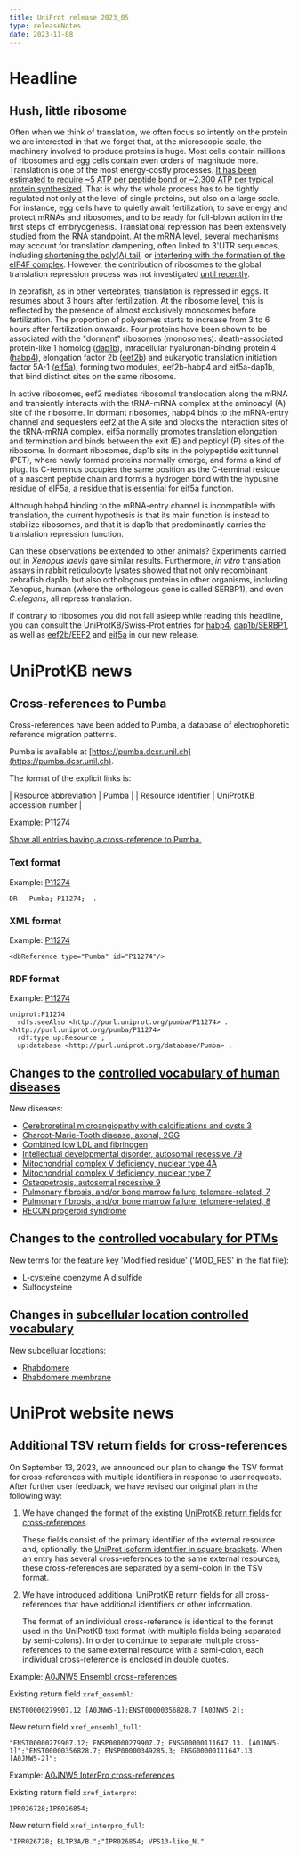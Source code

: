 ```yaml
---
title: UniProt release 2023_05
type: releaseNotes
date: 2023-11-08
---
```


# Headline

## Hush, little ribosome

Often when we think of translation, we often focus so intently on the protein we are interested in that we forget that, at the microscopic scale, the machinery involved to produce proteins is huge. Most cells contain millions of ribosomes and egg cells contain even orders of magnitude more. Translation is one of the most energy-costly processes. [It has been estimated to require ~5 ATP per peptide bond or ~2,300 ATP per typical protein synthesized](https://pubmed.ncbi.nlm.nih.gov/34983947/). That is why the whole process has to be tightly regulated not only at the level of single proteins, but also on a large scale. For instance, egg cells have to quietly await fertilization, to save energy and protect mRNAs and ribosomes, and to be ready for full-blown action in the first steps of embryogenesis. Translational repression has been extensively studied from the RNA standpoint. At the mRNA level, several mechanisms may account for translation dampening, often linked to 3'UTR sequences, including [shortening the poly(A) tail](https://pubmed.ncbi.nlm.nih.gov/36894378/), or [interfering with the formation of the eIF4F complex](https://pubmed.ncbi.nlm.nih.gov/10635326/). However, the contribution of ribosomes to the global translation repression process was not investigated [until recently](https://pubmed.ncbi.nlm.nih.gov/36653451/).

In zebrafish, as in other vertebrates, translation is repressed in eggs. It resumes about 3 hours after fertilization. At the ribosome level, this is reflected by the presence of almost exclusively monosomes before fertilization. The proportion of polysomes starts to increase from 3 to 6 hours after fertilization onwards. Four proteins have been shown to be associated with the "dormant" ribosomes (monosomes): death-associated protein-like 1 homolog ([dap1b](https://www.uniprot.org/uniprotkb/Q9I9N0)), intracellular hyaluronan-binding protein 4 ([habp4](https://www.uniprot.org/uniprotkb/Q5XJA5)), elongation factor 2b ([eef2b](https://www.uniprot.org/uniprotkb/Q6P3J5)) and eukaryotic translation initiation factor 5A-1 ([eif5a](https://www.uniprot.org/uniprotkb/Q6NX89)), forming two modules, eef2b-habp4 and eif5a-dap1b, that bind distinct sites on the same ribosome.

In active ribosomes, eef2 mediates ribosomal translocation along the mRNA and transiently interacts with the tRNA-mRNA complex at the aminoacyl (A) site of the ribosome. In dormant ribosomes, habp4 binds to the mRNA-entry channel and sequesters eef2 at the A site and blocks the interaction sites of the tRNA-mRNA complex. eif5a normally promotes translation elongation and termination and binds between the exit (E) and peptidyl (P) sites of the ribosome. In dormant ribosomes, dap1b sits in the polypeptide exit tunnel (PET), where newly formed proteins normally emerge, and forms a kind of plug. Its C-terminus occupies the same position as the C-terminal residue of a nascent peptide chain and forms a hydrogen bond with the hypusine residue of eIF5a, a residue that is essential for eif5a function.

Although habp4 binding to the mRNA-entry channel is incompatible with translation, the current hypothesis is that its main function is instead to stabilize ribosomes, and that it is dap1b that predominantly carries the translation repression function.

Can these observations be extended to other animals? Experiments carried out in _Xenopus laevis_ gave similar results. Furthermore, _in vitro_ translation assays in rabbit reticulocyte lysates showed that not only recombinant zebrafish dap1b, but also orthologous proteins in other organisms, including Xenopus, human (where the orthologous gene is called SERBP1), and even _C.elegans_, all repress translation.

If contrary to ribosomes you did not fall asleep while reading this headline, you can consult the UniProtKB/Swiss-Prot entries for [habp4](https://www.uniprot.org/uniprotkb?query=gene%3Ahabp4+AND+reviewed%3Atrue), [dap1b/SERBP1](https://www.uniprot.org/uniprotkb?query=gene%3Aserbp1+AND+reviewed%3Atrue+OR+accession%3AQ9I9N0+OR+accession%3AA3KMT2+OR+accession%3AA3KMU5+OR+accession%3AQ9I9N1), as well as [eef2b/EEF2](https://www.uniprot.org/uniprotkb?query=id%3AEF2_*+AND+reviewed%3Atrue+AND+taxonomy_id%3A7742) and [eif5a](https://www.uniprot.org/uniprotkb?query=gene%3AEIF5A+AND+reviewed%3Atrue+AND+taxonomy_id%3A7742) in our new release.

# UniProtKB news


## Cross-references to Pumba

Cross-references have been added to Pumba, a database of electrophoretic reference migration patterns.

Pumba is available at [https://pumba.dcsr.unil.ch](https://pumba.dcsr.unil.ch).

The format of the explicit links is:

| Resource abbreviation | Pumba |
| Resource identifier | UniProtKB accession number |


Example: [P11274](https://www.uniprot.org/uniprotkb/P11274)

[Show all entries having a cross-reference to Pumba.](https://www.uniprot.org/uniprotkb/?query=database:pumba)


### Text format

Example: [P11274](https://rest.uniprot.org/uniprotkb/P11274.txt)

```
DR   Pumba; P11274; -.
```

### XML format

Example: [P11274](https://rest.uniprot.org/uniprotkb/P11274.xml)

```
<dbReference type="Pumba" id="P11274"/>
```

### RDF format

Example: [P11274](https://rest.uniprot.org/uniprotkb/P11274.ttl)

```
uniprot:P11274
  rdfs:seeAlso <http://purl.uniprot.org/pumba/P11274> .
<http://purl.uniprot.org/pumba/P11274>
  rdf:type up:Resource ;
  up:database <http://purl.uniprot.org/database/Pumba> .
```


## Changes to the [controlled vocabulary of human diseases](https://ftp.uniprot.org/pub/databases/uniprot/current_release/knowledgebase/complete/docs/humdisease)

New diseases:

* [Cerebroretinal microangiopathy with calcifications and cysts 3](https://www.uniprot.org/diseases/DI-06680)
* [Charcot-Marie-Tooth disease, axonal, 2GG](https://www.uniprot.org/diseases/DI-06681)
* [Combined low LDL and fibrinogen](https://www.uniprot.org/diseases/DI-06676)
* [Intellectual developmental disorder, autosomal recessive 79](https://www.uniprot.org/diseases/DI-06682)
* [Mitochondrial complex V deficiency, nuclear type 4A](https://www.uniprot.org/diseases/DI-06674)
* [Mitochondrial complex V deficiency, nuclear type 7](https://www.uniprot.org/diseases/DI-06675)
* [Osteopetrosis, autosomal recessive 9](https://www.uniprot.org/diseases/DI-06679)
* [Pulmonary fibrosis, and/or bone marrow failure, telomere-related, 7](https://www.uniprot.org/diseases/DI-06677)
* [Pulmonary fibrosis, and/or bone marrow failure, telomere-related, 8](https://www.uniprot.org/diseases/DI-06678)
* [RECON progeroid syndrome](https://www.uniprot.org/diseases/DI-06683)

## Changes to the [controlled vocabulary for PTMs](https://ftp.uniprot.org/pub/databases/uniprot/current_release/knowledgebase/complete/docs/ptmlist)

New terms for the feature key 'Modified residue' ('MOD_RES' in the flat file):

* L-cysteine coenzyme A disulfide
* Sulfocysteine

## Changes in [subcellular location controlled vocabulary](https://ftp.uniprot.org/pub/databases/uniprot/current_release/knowledgebase/complete/docs/subcell)

New subcellular locations:

* [Rhabdomere](https://www.uniprot.org/locations/SL-0551)
* [Rhabdomere membrane](https://www.uniprot.org/locations/SL-0552)

# UniProt website news

## Additional TSV return fields for cross-references

On September 13, 2023, we announced our plan to change the TSV format for cross-references with multiple identifiers in response to user requests. After further user feedback, we have revised our original plan in the following way:

1. We have changed the format of the existing [UniProtKB return fields for cross-references](help/return_fields_databases).

   These fields consist of the primary identifier of the external resource and, optionally, the [UniProt isoform identifier in square brackets](help/isoform_crossreferences). When an entry has several cross-references to the same external resources, these cross-references are separated by a semi-colon in the TSV format.

2. We have introduced additional UniProtKB return fields for all cross-references that have additional identifiers or other information.

   The format of an individual cross-reference is identical to the format used in the UniProtKB text format (with multiple fields being separated by semi-colons). In order to continue to separate multiple cross-references to the same external resource with a semi-colon, each individual cross-reference is enclosed in double quotes.

Example: [A0JNW5 Ensembl cross-references](https://rest.uniprot.org/uniprotkb/A0JNW5.tsv?fields=xref_ensembl)

Existing return field `xref_ensembl`:

```
ENST00000279907.12 [A0JNW5-1];ENST00000356828.7 [A0JNW5-2];
```

New return field `xref_ensembl_full`:

```
"ENST00000279907.12; ENSP00000279907.7; ENSG00000111647.13. [A0JNW5-1]";"ENST00000356828.7; ENSP00000349285.3; ENSG00000111647.13. [A0JNW5-2]";
```

Example: [A0JNW5 InterPro cross-references](https://rest.uniprot.org/uniprotkb/A0JNW5.tsv?fields=xref_interpro)

Existing return field `xref_interpro`:

```
IPR026728;IPR026854;
```

New return field `xref_interpro_full`:

```
"IPR026728; BLTP3A/B.";"IPR026854; VPS13-like_N."

